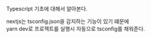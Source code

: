 Typescript 기초에 대해서 알아본다.   

nextjs는 tsconfig.json을 감지하는 기능이 있기 떄문에   
yarn dev로 프로젝트를 실행시 자동으로 tsconfig를 채워준다.